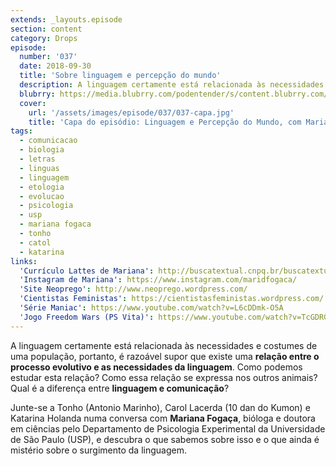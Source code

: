 ```yaml
---
extends: _layouts.episode
section: content
category: Drops
episode:
  number: '037'
  date: 2018-09-30
  title: 'Sobre linguagem e percepção do mundo'
  description: A linguagem certamente está relacionada às necessidades e costumes de uma população, portanto, é razoável supor que existe uma relação entre o processo evolutivo e as necessidades da linguagem. Como podemos estudar esta relação? Como essa relação se expressa nos outros animais? Qual é a diferença entre linguagem e comunicação?
  blubrry: https://media.blubrry.com/podentender/s/content.blubrry.com/podentender/PODEntender_37.mp3
  cover:
    url: '/assets/images/episode/037/037-capa.jpg'
    title: 'Capa do episódio: Linguagem e Percepção do Mundo, com Mariana Fogaça'
tags:
  - comunicacao
  - biologia
  - letras
  - linguas
  - linguagem
  - etologia
  - evolucao
  - psicologia
  - usp
  - mariana fogaca
  - tonho
  - catol
  - katarina
links:
  'Currículo Lattes de Mariana': http://buscatextual.cnpq.br/buscatextual/visualizacv.do?id=K4257371H8
  'Instagram de Mariana': https://www.instagram.com/maridfogaca/
  'Site Neoprego': http://www.neoprego.wordpress.com/
  'Cientistas Feministas': https://cientistasfeministas.wordpress.com/
  'Série Maniac': https://www.youtube.com/watch?v=L6cDDmk-O5A
  'Jogo Freedom Wars (PS Vita)': https://www.youtube.com/watch?v=TcGDRGZ960s
---
```

A linguagem certamente está relacionada às necessidades e costumes de uma população, portanto,
é razoável supor que existe uma **relação entre o processo evolutivo e as necessidades da linguagem**.
Como podemos estudar esta relação? Como essa relação se expressa nos outros animais?
Qual é a diferença entre **linguagem e comunicação**?

Junte-se a Tonho (Antonio Marinho), Carol Lacerda (10 dan do Kumon) e Katarina Holanda numa conversa
com **Mariana Fogaça**, bióloga e doutora em ciências pelo Departamento de Psicologia Experimental
da Universidade de São Paulo (USP), e descubra o que sabemos sobre isso e o que ainda é mistério
sobre o surgimento da linguagem.
